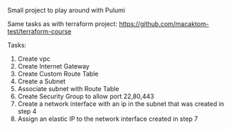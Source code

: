 Small project to play around with Pulumi

Same tasks as with terraform project: https://github.com/macaktom-test/terraform-course

Tasks:
1. Create vpc
2. Create Internet Gateway
3. Create Custom Route Table
4. Create a Subnet 
5. Associate subnet with Route Table
6. Create Security Group to allow port 22,80,443
7. Create a network interface with an ip in the subnet that was created in step 4
8. Assign an elastic IP to the network interface created in step 7
